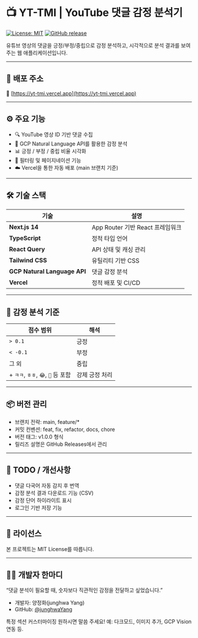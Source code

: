 # 📺 YT-TMI | YouTube 댓글 감정 분석기

[![License: MIT](https://img.shields.io/badge/License-MIT-yellow.svg)](LICENSE)
[![GitHub release](https://img.shields.io/github/v/release/junghwaYang/yt-tmi)](https://github.com/junghwaYang/yt-tmi/releases)

유튜브 영상의 댓글을 긍정/부정/중립으로 감정 분석하고, 시각적으로 분석 결과를 보여주는 웹 애플리케이션입니다.


---

## 🚀 배포 주소

🔗 [https://yt-tmi.vercel.app](https://yt-tmi.vercel.app)

---

## ⚙️ 주요 기능

- 🔍 YouTube 영상 ID 기반 댓글 수집
- 🤖 GCP Natural Language API를 활용한 감정 분석
- 📊 긍정 / 부정 / 중립 비율 시각화
- 🧭 필터링 및 페이지네이션 기능
- ☁️ Vercel을 통한 자동 배포 (main 브랜치 기준)

---

## 🛠 기술 스택

| 기술 | 설명 |
|------|------|
| **Next.js 14** | App Router 기반 React 프레임워크 |
| **TypeScript** | 정적 타입 언어 |
| **React Query** | API 상태 및 캐싱 관리 |
| **Tailwind CSS** | 유틸리티 기반 CSS |
| **GCP Natural Language API** | 댓글 감정 분석 |
| **Vercel** | 정적 배포 및 CI/CD |

---

## 🧪 감정 분석 기준

| 점수 범위 | 해석 |
|-----------|------|
| `> 0.1` | 긍정 |
| `< -0.1` | 부정 |
| 그 외 | 중립 |
| + `ㅋㅋ`, `ㅎㅎ`, `😂`, `🤣` 등 포함 | 강제 긍정 처리 |

---

## 📦 버전 관리
- 브랜치 전략: main, feature/*
- 커밋 컨벤션: feat, fix, refactor, docs, chore
- 버전 태그: v1.0.0 형식
- 릴리즈 설명은 GitHub Releases에서 관리

---

## 📌 TODO / 개선사항
- 댓글 다국어 자동 감지 후 번역
- 감정 분석 결과 다운로드 기능 (CSV)
- 감정 단어 하이라이트 표시
- 로그인 기반 저장 기능

---

## 📄 라이선스

본 프로젝트는 MIT License를 따릅니다.

---

## 👩‍💻 개발자 한마디

“댓글 분석이 필요할 때, 숫자보다 직관적인 감정을 전달하고 싶었습니다.”

- 개발자: 양정화(junghwa Yang)
- GitHub: [@junghwaYang](https://github.com/junghwaYang)

특정 섹션 커스터마이징 원하시면 말씀 주세요! 예: 다크모드, 이미지 추가, GCP Vision 연동 등.